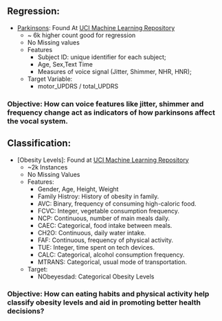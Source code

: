 ## Regression:

- [Parkinsons](https://archive.ics.uci.edu/dataset/189/parkinsons+telemonitoring): Found At [UCI Machine Learning Repository](https://archive.ics.uci.edu/)
    - ~ 6k higher count good for regression
    - No Missing values
    - Features
        - Subject ID: unique identifier for each subject;
        - Age, Sex,Text Time 
        - Measures of voice signal (Jitter, Shimmer, NHR, HNR);
    - Target Variable:
        - motor_UPDRS / total_UPDRS

### Objective: How can voice features like jitter, shimmer and frequency change act as indicators of how parkinsons affect the vocal system. 

>

## Classification:

- [Obesity Levels]: Found at [UCI Machine Learning Repository](https://archive.ics.uci.edu/)
    - ~2k Instances
    - No Missing Values
    - Features:
        - Gender, Age, Height, Weight
        - Family Histroy: History of obesity in family.
        - AVC: Binary, frequency of consuming high-caloric food.
        - FCVC: Integer, vegetable consumption frequency.
        - NCP: Continuous, number of main meals daily.
        - CAEC: Categorical, food intake between meals.
        - CH2O: Continuous, daily water intake.
        - FAF: Continuous, frequency of physical activity.
        - TUE: Integer, time spent on tech devices.
        - CALC: Categorical, alcohol consumption frequency.
        - MTRANS: Categorical, usual mode of transportation.
    - Target:
        - NObeyesdad: Categorical Obesity Levels

### Objective:  How can eating habits and physical activity help classify obesity levels and aid in promoting better health decisions?
